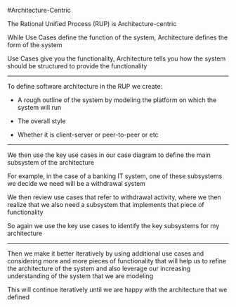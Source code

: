 #Architecture-Centric

The Rational Unified Process (RUP) is Architecture-centric

While Use Cases define the function of the system, Architecture defines the form of the system

Use Cases give you the functionality, Architecture tells you how the system should be structured to provide the functionality

***

To define software architecture in the RUP we create:

- A rough outline of the system by modeling the platform on which the system will run

- The overall style

- Whether it is client-server or peer-to-peer or etc

***

We then use the key use cases in our case diagram to define the main subsystem of the architecture

For example, in the case of a banking IT system, one of these subsystems we decide we need will be a withdrawal system

We then review use cases that refer to withdrawal activity, where we then realize that we also need a subsystem that implements that piece of functionality

So again we use the key use cases to identify the key subsystems for my architecture

***

Then we make it better iteratively by using additional use cases and considering more and more pieces of functionality that will help us to refine the architecture of the system and also leverage our increasing understanding of the system that we are modeling

This will continue iteratively until we are happy with the architecture that we defined

